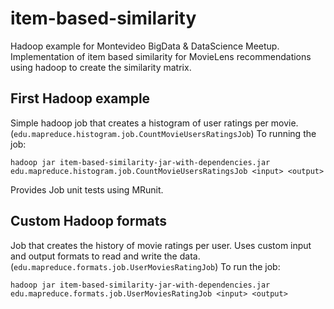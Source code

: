 # item-based-similarity
Hadoop example for Montevideo BigData & DataScience Meetup.
Implementation of item based similarity for MovieLens recommendations using hadoop to create the similarity matrix.

## First Hadoop example
Simple hadoop job that creates a histogram of user ratings per movie. (`edu.mapreduce.histogram.job.CountMovieUsersRatingsJob`)
To running the job:
```
hadoop jar item-based-similarity-jar-with-dependencies.jar edu.mapreduce.histogram.job.CountMovieUsersRatingsJob <input> <output>
```
Provides Job unit tests using MRunit.

## Custom Hadoop formats
Job that creates the history of movie ratings per user. Uses custom input and output formats to read and write the data. (`edu.mapreduce.formats.job.UserMoviesRatingJob`)
To run the job:
```
hadoop jar item-based-similarity-jar-with-dependencies.jar edu.mapreduce.formats.job.UserMoviesRatingJob <input> <output>
```

